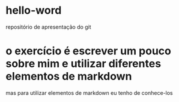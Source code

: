 # hello-word
repositório de apresentação do git

# o exercício é escrever um pouco sobre mim e utilizar diferentes elementos de markdown
mas para utilizar elementos de markdown eu tenho de conhece-los
